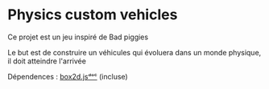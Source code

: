 # Physics custom vehicles

Ce projet est un jeu inspiré de Bad piggies

Le but est de construire un véhicules qui évoluera dans un monde physique, il doit atteindre l'arrivée

Dépendences :
[box2d.js](https://github.com/kripken/box2d.js)[ᵈᵒᶜ](https://box2d.org/documentation/) (incluse)
